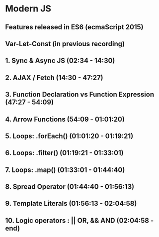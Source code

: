 # Modern JS

## Features released in ES6 (ecmaScript 2015)

## Var-Let-Const (in previous recording)

## 1. Sync & Async JS (02:34 - 14:30)

## 2. AJAX / Fetch (14:30 - 47:27)

## 3. Function Declaration vs Function Expression (47:27 - 54:09)

## 4. Arrow Functions (54:09 - 01:01:20)

## 5. Loops: .forEach() (01:01:20 - 01:19:21)

## 6. Loops: .filter() (01:19:21 - 01:33:01)

## 7. Loops: .map() (01:33:01 - 01:44:40)

## 8. Spread Operator (01:44:40 - 01:56:13)

## 9. Template Literals (01:56:13 - 02:04:58)

## 10. Logic operators : || OR, && AND (02:04:58 - end)
